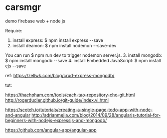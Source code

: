 # carsmgr
demo firebase web + node js

Require:
1. install express:
$ npm install express --save
2. install deamon:
$ npm install nodemon --save-dev

You can run 
$ npm run dev 
to trigger nodemon server.js.
3. install mongodb:
$ npm install mongodb --save
4. install Embedded JavaScript:
$ npm install ejs --save

ref: 
https://zellwk.com/blog/crud-express-mongodb/

tut:

https://thachpham.com/tools/cach-tao-repository-cho-git.html
http://rogerdudler.github.io/git-guide/index.vi.html

https://scotch.io/tutorials/creating-a-single-page-todo-app-with-node-and-angular
http://adrianmejia.com/blog/2014/09/28/angularjs-tutorial-for-beginners-with-nodejs-expressjs-and-mongodb/

https://github.com/angular-app/angular-app
